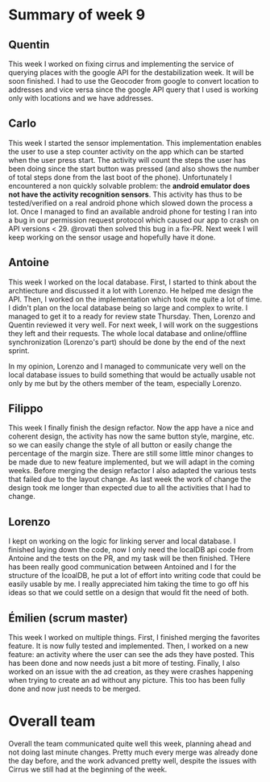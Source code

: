 # Summary of week 9

## Quentin
This week I worked on fixing cirrus and implementing the service of querying places with the google API for the destabilization week. It will be soon finished. I had to use the Geocoder from google to convert location to addresses and vice versa since the google API query that I used is working only with locations and we have addresses.

## Carlo
This week I started the sensor implementation. This implementation enables the user to use a step counter activity on the app which can be started when the user press start. The activity will count the steps the user has been doing since the start button was pressed (and also shows the number of total steps done from the last boot of the phone). Unfortunately I encountered a non quickly solvable problem: the **android emulator does not have the activity recognition sensors**. This activity has thus to be tested/verified on a real android phone which slowed down the process a lot. Once I managed to find an available android phone for testing I ran into a bug in our permission request protocol which caused our app to crash on API versions < 29. @rovati then solved this bug in a fix-PR. Next week I will keep working on the sensor usage and hopefully have it done.

## Antoine

This week I worked on the local database. First, I started to think about the archtiecture and discussed it a lot with Lorenzo. He helped me design the API. Then, I worked on the implementation which took me quite a lot of time. I didn't plan on the local database being so large and complex to write. I managed to get it to a ready for review state Thursday. Then, Lorenzo and Quentin reviewed it very well. For next week, I will work on the suggestions they left and their requests. The whole local database and online/offline synchronization (Lorenzo's part) should be done by the end of the next sprint.

In my opinion, Lorenzo and I managed to communicate very well on the local database issues to build something that would be actually usable not only by me but by the others member of the team, especially Lorenzo.

## Filippo
This week I finally finish the design refactor. Now the app have a nice and coherent design, the activity has now the same button style, margine, etc. so we can easily change the style of all button or easily change the percentage of the margin size. There are still some little minor changes to be made due to new feature implemented, but we will adapt in the coming weeks. Before merging the design refactor I also adapted the various tests that failed due to the layout change. As last week the work of change the design took me longer than expected due to all the activities that I had to change.


## Lorenzo
I kept on working on the logic for linking server and local database. I finished laying down the code, now I only need the localDB api code from Antoine and the tests on the PR, and my task will be then finished.
THere has been really good communication between Antoined and I for the structure of the lcoalDB, he put a lot of effort into writing code that could be easily usable by me. I really appreciated him taking the time to go off his ideas so that we could settle on a design that would fit the need of both.

## Émilien (scrum master)

This week I worked on multiple things. First, I finished merging the favorites feature. It is now fully tested and implemented. Then, I worked on a new feature: an activity where the user can see the ads they have posted. This has been done and now needs just a bit more of testing. Finally, I also worked on an issue with the ad creation, as they were crashes happening when trying to create an ad without any picture. This too has been fully done and now just needs to be merged.

# Overall team
Overall the team communicated quite well this week, planning ahead and not doing last minute changes. Pretty much every merge was already done the day before, and the work advanced pretty well, despite the issues with Cirrus we still had at the beginning of the week. 
